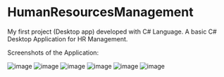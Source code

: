 # HumanResourcesManagement
My first project (Desktop app) developed with C# Language.
A basic C# Desktop Application for HR Management.

Screenshots of the Application:

![image](https://user-images.githubusercontent.com/27304038/125353187-830e8880-e362-11eb-9e62-b696958e71f3.png)
![image](https://user-images.githubusercontent.com/27304038/125353049-578b9e00-e362-11eb-85cf-577141d1e894.png)
![image](https://user-images.githubusercontent.com/27304038/125353287-a33e4780-e362-11eb-8464-ecf7c66ce04e.png)
![image](https://user-images.githubusercontent.com/27304038/125353355-bcdf8f00-e362-11eb-95cf-6b8955c844a5.png)
![image](https://user-images.githubusercontent.com/27304038/125355346-32e4f580-e365-11eb-8b29-6dcd14dc2423.png)
![image](https://user-images.githubusercontent.com/27304038/125355313-282a6080-e365-11eb-973c-38a03647b5cb.png)

